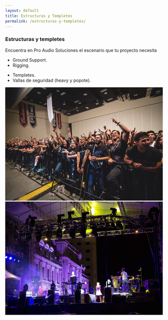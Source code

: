 ```yaml
---
layout: default
title: Estructuras y Templetes
permalink: /estructuras-y-templetes/
---
```



<div class="nosotros-white py-5">
  <div class="container">
    <div class="row">
      <div class="col-md-9 px-5 pb-5">
        <h3 class="sect-title">
          Estructuras y templetes
        </h3>
        <p class="lead">Encuentra en Pro Audio Soluciones el escenario que tu proyecto necesita</p>
        <div class="row">
          <div class="col-sm-5">
            <ul class="ul-large">
              <li>Ground Support.</li>
              <li>Rigging. </li>
            </ul>
          </div>
          <div class="col-sm-6">
            <ul class="ul-large">
              <li>Templetes.</li>
              <li>Vallas de seguridad (heavy y popote).</li>
            </ul>
          </div>
        </div>
      </div>
    </div>
  </div>
</div>
<div class="row no-gutters bg-dark">
  <div class="col-sm-6">
    <img class="img-fluid" src="/assets/images/estructuras/1.png">
  </div>
  <div class="col-sm-6">
    <img class="img-fluid" src="/assets/images/estructuras/2.png">
  </div>
</div>
